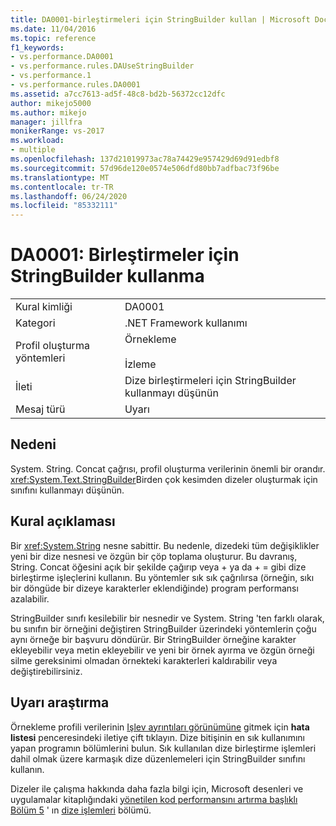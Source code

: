```yaml
---
title: DA0001-birleştirmeleri için StringBuilder kullan | Microsoft Docs
ms.date: 11/04/2016
ms.topic: reference
f1_keywords:
- vs.performance.DA0001
- vs.performance.rules.DAUseStringBuilder
- vs.performance.1
- vs.performance.rules.DA0001
ms.assetid: a7cc7613-ad5f-48c8-bd2b-56372cc12dfc
author: mikejo5000
ms.author: mikejo
manager: jillfra
monikerRange: vs-2017
ms.workload:
- multiple
ms.openlocfilehash: 137d21019973ac78a74429e957429d69d91edbf8
ms.sourcegitcommit: 57d96de120e0574e506dfd80bb7adfbac73f96be
ms.translationtype: MT
ms.contentlocale: tr-TR
ms.lasthandoff: 06/24/2020
ms.locfileid: "85332111"
---
```

# <a name="da0001-use-stringbuilder-for-concatenations"></a>DA0001: Birleştirmeler için StringBuilder kullanma

|||
|-|-|
|Kural kimliği|DA0001|
|Kategori|.NET Framework kullanımı|
|Profil oluşturma yöntemleri|Örnekleme<br /><br /> İzleme|
|İleti|Dize birleştirmeleri için StringBuilder kullanmayı düşünün|
|Mesaj türü|Uyarı|

## <a name="cause"></a>Nedeni
 System. String. Concat çağrısı, profil oluşturma verilerinin önemli bir orandır. <xref:System.Text.StringBuilder>Birden çok kesimden dizeler oluşturmak için sınıfını kullanmayı düşünün.

## <a name="rule-description"></a>Kural açıklaması
 Bir <xref:System.String> nesne sabittir. Bu nedenle, dizedeki tüm değişiklikler yeni bir dize nesnesi ve özgün bir çöp toplama oluşturur. Bu davranış, String. Concat öğesini açık bir şekilde çağırıp veya + ya da + = gibi dize birleştirme işleçlerini kullanın. Bu yöntemler sık sık çağrılırsa (örneğin, sıkı bir döngüde bir dizeye karakterler eklendiğinde) program performansı azalabilir.

 StringBuilder sınıfı kesilebilir bir nesnedir ve System. String 'ten farklı olarak, bu sınıfın bir örneğini değiştiren StringBuilder üzerindeki yöntemlerin çoğu aynı örneğe bir başvuru döndürür. Bir StringBuilder örneğine karakter ekleyebilir veya metin ekleyebilir ve yeni bir örnek ayırma ve özgün örneği silme gereksinimi olmadan örnekteki karakterleri kaldırabilir veya değiştirebilirsiniz.

## <a name="how-to-investigate-a-warning"></a>Uyarı araştırma
 Örnekleme profili verilerinin [Işlev ayrıntıları görünümüne](../profiling/function-details-view.md) gitmek için **hata listesi** penceresindeki iletiye çift tıklayın. Dize bitişinin en sık kullanımını yapan programın bölümlerini bulun. Sık kullanılan dize birleştirme işlemleri dahil olmak üzere karmaşık dize düzenlemeleri için StringBuilder sınıfını kullanın.

 Dizeler ile çalışma hakkında daha fazla bilgi için, Microsoft desenleri ve uygulamalar kitaplığındaki [yönetilen kod performansını artırma başlıklı Bölüm 5](/previous-versions/msp-n-p/ff647790(v=pandp.10)) ' ın [dize işlemleri](/previous-versions/msp-n-p/ff647790(v=pandp.10)#string-operations) bölümü.
